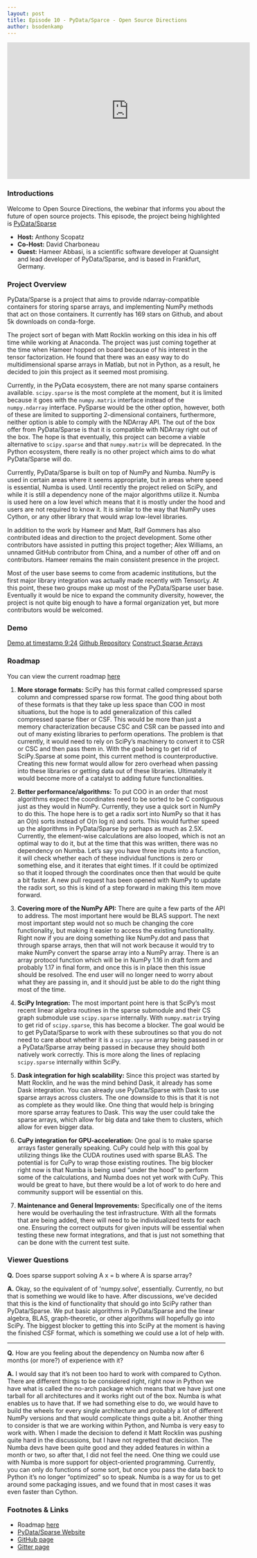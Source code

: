 ```yaml
---
layout: post
title: Episode 10 - PyData/Sparce - Open Source Directions
author: bsodenkamp
---
```


<iframe width="560" height="315" src="https://www.youtube.com/watch?v=AtVZX9EPZmM" frameborder="0" allow="accelerometer; autoplay; encrypted-media; gyroscope; picture-in-picture" allowfullscreen></iframe>

### Introductions

Welcome to Open Source Directions, the webinar that informs you about the future of open source projects.
This episode, the project being highlighted is [PyData/Sparse](https://sparse.pydata.org/en/latest/#)

* **Host:** Anthony Scopatz
* **Co-Host:** David Charboneau
* **Guest:** Hameer Abbasi, is a scientific software developer at Quansight and lead developer of PyData/Sparse, and is based in Frankfurt, Germany.

### Project Overview

PyData/Sparse is a project that aims to provide ndarray-compatible containers for storing sparse arrays, and implementing NumPy methods that act on those containers.  It currently has 169 stars on Github, and about 5k downloads on conda-forge.  

The project sort of began with Matt Rocklin working on this idea in his off time while working at Anaconda.  The project was just coming together at the time when Hameer hopped on board because of his interest in the tensor factorization.  He found that there was an easy way to do multidimensional sparse arrays in Matlab, but not in Python, as a result, he decided to join this project as it seemed most promising.

Currently, in the PyData ecosystem, there are not many sparse containers available.  `scipy.sparse` is the most complete at the moment, but it is limited because it goes with the `numpy.matrix` interface instead of the `numpy.ndarray` interface.  PySparse would be the other option, however, both of these are limited to supporting 2-dimensional containers, furthermore, neither option is able to comply with the NDArray API.  The out of the box offer from PyData/Sparse is that it is compatible with NDArray right out of the box.  The hope is that eventually, this project can become a viable alternative to `scipy.sparse` and that `numpy.matrix` will be deprecated.  In the Python ecosystem, there really is no other project which aims to do what PyData/Sparse will do.  

Currently, PyData/Sparse is built on top of NumPy and Numba.  NumPy is used in certain areas where it seems appropriate, but in areas where speed is essential, Numba is used.  Until recently the project relied on SciPy, and while it is still a dependency none of the major algorithms utilize it.  Numba is used here on a low level which means that it is mostly under the hood and users are not required to know it.  It is similar to the way that NumPy uses Cython, or any other library that would wrap low-level libraries.

In addition to the work by Hameer and Matt, Ralf Gommers has also contributed ideas and direction to the project development.  Some other contributors have assisted in putting this project together; Alex Williams, an unnamed GitHub contributor from China, and a number of other off and on contributors.  Hameer remains the main consistent presence in the project.

Most of the user base seems to come from academic institutions, but the first major library integration was actually made recently with TensorLy.  At this point, these two groups make up most of the PyData/Sparse user base.  Eventually it would be nice to expand the community diversity, however, the project is not quite big enough to have a formal organization yet, but more contributors would be welcomed.

### Demo

[Demo at timestamp 9:24](https://youtu.be/AtVZX9EPZmM)
[Github Repository](https://github.com/pydata/sparse)
[Construct Sparse Arrays](https://sparse.pydata.org/en/latest/construct.html)

### Roadmap

You can view the current roadmap [here](https://www.quansight.com/projects)

1. **More storage formats:**  SciPy has this format called compressed sparse column and compressed sparse row format.  The good thing about both of these formats is that they take up less space than COO in most situations, but the hope is to add generalization of this called compressed sparse fiber or CSF.  This would be more than just a memory characterization because CSC and CSR can be passed into and out of many existing libraries to perform operations.  The problem is that currently, it would need to rely on SciPy’s machinery to convert it to CSR or CSC and then pass them in.  With the goal being to get rid of SciPy.Sparse at some point, this current method is counterproductive.  Creating this new format would allow for zero overhead when passing into these libraries or getting data out of these libraries. Ultimately it would become more of a catalyst to adding future functionalities. 

2. **Better performance/algorithms:**  To put COO in an order that most algorithms expect the coordinates need to be sorted to be C contiguous just as they would in NumPy.  Currently, they use a quick sort in NumPy to do this.  The hope here is to get a radix sort into NumPy so that it has an O(n) sorts instead of O(n log n) and sorts.  This would further speed up the algorithms in PyData/Sparse by perhaps as much as 2.5X.  Currently, the element-wise calculations are also looped, which is not an optimal way to do it, but at the time that this was written, there was no dependency on Numba.  Let’s say you have three inputs into a function, it will check whether each of these individual functions is zero or something else, and it iterates that eight times.  If it could be optimized so that it looped through the coordinates once then that would be quite a bit faster.  A new pull request has been opened with NumPy to update the radix sort, so this is kind of a step forward in making this item move forward.

3. **Covering more of the NumPy API:**  There are quite a few parts of the API to address.  The most important here would be BLAS support.  The next most important step would not so much be changing the core functionality, but making it easier to access the existing functionality.  Right now if you are doing something like NumPy.dot and pass that through sparse arrays, then that will not work because it would try to make NumPy convert the sparse array into a NumPy array.  There is an array protocol function which will be in NumPy 1.16 in draft form and probably 1.17 in final form, and once this is in place then this issue should be resolved.  The end user will no longer need to worry about what they are passing in, and it should just be able to do the right thing most of the time.

4. **SciPy Integration:**  The most important point here is that SciPy’s most recent linear algebra routines in the sparse submodule and their CS graph submodule use `scipy.sparse` internally.  With `numpy.matrix` trying to get rid of `scipy.sparse`, this has become a blocker.  The goal would be to get PyData/Sparse to work with these subroutines so that you do not need to care about whether it is a `scipy.sparse` array being passed in or a PyData/Sparse array being passed in because they should both natively work correctly.  This is more along the lines of replacing `scipy.sparse` internally within SciPy.  

5. **Dask integration for high scalability:**  Since this project was started by Matt Rocklin, and he was the mind behind Dask, it already has some Dask integration.  You can already use PyData/Sparse with Dask to use sparse arrays across clusters.  The one downside to this is that it is not as complete as they would like.  One thing that would help is bringing more sparse array features to Dask.  This way the user could take the sparse arrays, which allow for big data and take them to clusters, which allow for even bigger data.  

6. **CuPy integration for GPU-acceleration:**  One goal is to make sparse arrays faster generally speaking.  CuPy could help with this goal by utilizing things like the CUDA routines used with sparse BLAS.  The potential is for CuPy to wrap those existing routines.  The big blocker right now is that Numba is being used “under the hood” to perform some of the calculations, and Numba does not yet work with CuPy.  This would be great to have, but there would be a lot of work to do here and community support will be essential on this.  

7. **Maintenance and General Improvements:**  Specifically one of the items here would be overhauling the test infrastructure.  With all the formats that are being added, there will need to be individualized tests for each one.  Ensuring the correct outputs for given inputs will be essential when testing these new format integrations, and that is just not something that can be done with the current test suite.  


### Viewer Questions

**Q.** Does sparse support solving A x = b where A is sparse array?

**A.**  Okay, so the equivalent of of 'numpy.solve', essentially.   Currently, no but that is something we would like to have.  After discussions, we’ve decided that this is the kind of functionality that should go into SciPy rather than PyData/Sparse.  We put basic algorithms in PyData/Sparse and the linear algebra, BLAS, graph-theoretic, or other algorithms will hopefully go into SciPy.  The biggest blocker to getting this into SciPy at the moment is having the finished CSF format, which is something we could use a lot of help with.  

---

**Q.** How are you feeling about the dependency on Numba now after 6 months (or more?) of experience with it?

**A.** I would say that it’s not been too hard to work with compared to Cython.  There are different things to be considered right, right now in Python we have what is called the no-arch package which means that we have just one tarball for all architectures and it works right out of the box.  Numba is what enables us to have that.  If we had something else to do, we would have to build the wheels for every single architecture and probably a lot of different NumPy versions and that would complicate things quite a bit.  Another thing to consider is that we are working within Python, and Numba is very easy to work with.  When I made the decision to defend it Matt Rocklin was pushing quite hard in the discussions, but I have not regretted that decision.  The Numba devs have been quite good and they added features in within a month or two, so after that, I did not feel the need. One thing we could use with Numba is more support for object-oriented programming.  Currently, you can only do functions of some sort, but once you pass the data back to Python it’s no longer “optimized” so to speak.  Numba is a way for us to get around some packaging issues, and we found that in most cases it was even faster than Cython. 

### Footnotes & Links

* Roadmap [here](https://docs.wixstatic.com/ugd/095d2c_ac81d19db47047c79a55da7a6c31cf66.pdf)
* [PyData/Sparse Website](https://sparse.pydata.org/en/latest/index.html)
* [GitHub page](https://github.com/pydata/sparse)
* [Gitter page](https://gitter.im/pydata/sparse)
